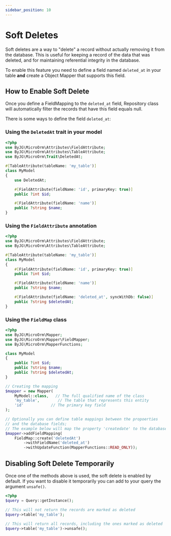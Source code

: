 ```yaml
---
sidebar_position: 10
---
```


# Soft Deletes

Soft deletes are a way to "delete" a record without actually removing it from the database.
This is useful for keeping a record of the data that was deleted, and for maintaining referential integrity
in the database.

To enable this feature you need to define a field named `deleted_at` in your table **and**
create a Object Mapper that supports this field.

## How to Enable Soft Delete

Once you define a FieldMapping to the `deleted_at` field, Repository class will automatically filter the records 
that have this field equals null. 

There is some ways to define the field `deleted_at`:

### Using the `DeletedAt` trait in your model

```php
<?php
use ByJG\MicroOrm\Attributes\FieldAttribute;
use ByJG\MicroOrm\Attributes\TableAttribute;
use ByJG\MicroOrm\Trait\DeletedAt;

#[TableAttribute(tableName: 'my_table')]
class MyModel
{
    use DeletedAt;

    #[FieldAttribute(fieldName: 'id', primaryKey: true)]
    public ?int $id;

    #[FieldAttribute(fieldName: 'name')]
    public ?string $name;
}
```

### Using the `FieldAttribute` annotation

```php
<?php
use ByJG\MicroOrm\Attributes\FieldAttribute;
use ByJG\MicroOrm\Attributes\TableAttribute;

#[TableAttribute(tableName: 'my_table')]
class MyModel
{
    #[FieldAttribute(fieldName: 'id', primaryKey: true)]
    public ?int $id;

    #[FieldAttribute(fieldName: 'name')]
    public ?string $name;

    #[FieldAttribute(fieldName: 'deleted_at', syncWithDb: false)]
    public ?string $deletedAt;
}
```

### Using the `FieldMap` class

```php
<?php
use ByJG\MicroOrm\Mapper;
use ByJG\MicroOrm\Mapper\FieldMapper;
use ByJG\MicroOrm\MapperFunctions;

class MyModel
{
    public ?int $id;
    public ?string $name;
    public ?string $deletedAt;
}

// Creating the mapping
$mapper = new Mapper(
    MyModel::class,   // The full qualified name of the class
    'my_table',        // The table that represents this entity
    'id'            // The primary key field
);

// Optionally you can define table mappings between the propoerties
// and the database fields;
// The example below will map the property 'createdate' to the database field 'created';
$mapper->addFieldMapping(
    FieldMap::create('deletedAt')
        ->withFieldName('deleted_at')
        ->withUpdateFunction(MapperFunctions::READ_ONLY));

```

## Disabling Soft Delete Temporarily

Once one of the methods above is used, the soft delete is enabled by default. If you want to disable it temporarily
you can add to your query the argument `unsafe()`.

```php
<?php
$query = Query::getInstance();

// This will not return the records are marked as deleted 
$query->table('my_table');
    
// This will return all records, including the ones marked as deleted
$query->table('my_table')->unsafe();
```
